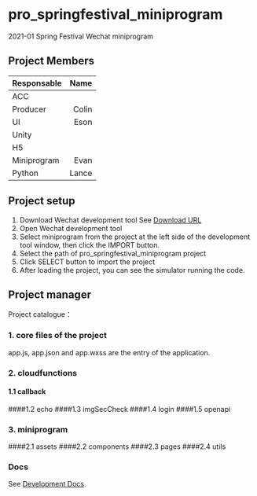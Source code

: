 # pro_springfestival_miniprogram
2021-01 Spring Festival Wechat miniprogram

## Project Members
| Responsable  |  Name  |
| :----------- | ------------:| 
| ACC          | 
| Producer	   | Colin
| UI		   | Eson
| Unity		   | 
| H5		   | 
| Miniprogram  | Evan 
| Python	   | Lance

## Project setup
1. Download Wechat development tool
See [Download URL](https://developers.weixin.qq.com/miniprogram/dev/devtools/download.html)
2. Open Wechat development tool
3. Select miniprogram from the project at the left side of the development tool window, then click the IMPORT button.
4. Select the path of pro_springfestival_miniprogram project
5. Click SELECT button to import the project
6. After loading the project, you can see the simulator running the code.

## Project manager
Project catalogue：
### 1. core files of the project
   app.js, app.json and app.wxss are the entry of the application.
### 2. cloudfunctions
   #### 1.1 callback
   ####1.2 echo
   ####1.3 imgSecCheck
   ####1.4 login
   ####1.5 openapi
### 3. miniprogram
   ####2.1 assets
   ####2.2 components
   ####2.3 pages
   ####2.4 utils

### Docs
See [Development Docs](https://developers.weixin.qq.com/miniprogram/dev/framework/).